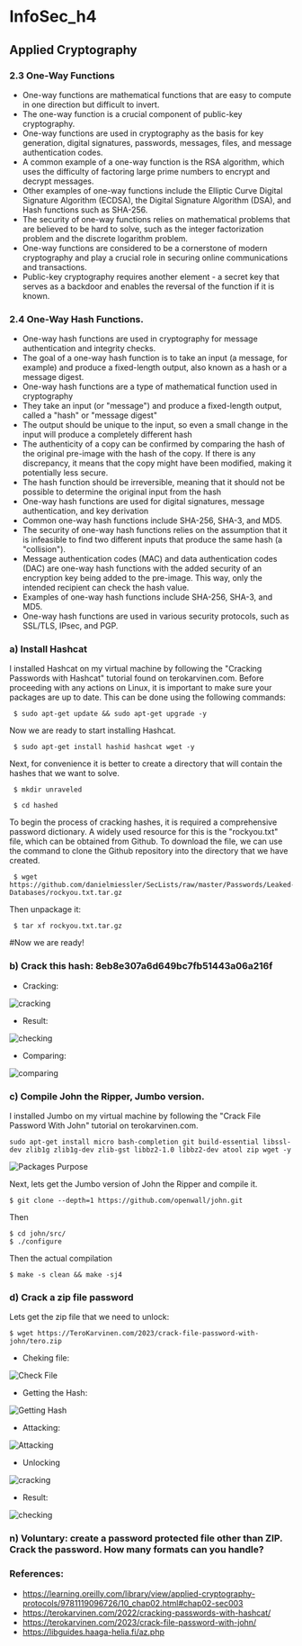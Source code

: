 # InfoSec_h4
## Applied Cryptography
### 2.3 One-Way Functions
 
* One-way functions are mathematical functions that are easy to compute in one direction but difficult to invert.
* The one-way function is a crucial component of public-key cryptography.
* One-way functions are used in cryptography as the basis for key generation, digital signatures, passwords, messages, files, and message authentication codes. 
* A common example of a one-way function is the RSA algorithm, which uses the difficulty of factoring large prime numbers to encrypt and decrypt messages.
* Other examples of one-way functions include the Elliptic Curve Digital Signature Algorithm (ECDSA), the Digital Signature Algorithm (DSA), and Hash functions such as SHA-256.
* The security of one-way functions relies on mathematical problems that are believed to be hard to solve, such as the integer factorization problem and the discrete logarithm problem.
* One-way functions are considered to be a cornerstone of modern cryptography and play a crucial role in securing online communications and transactions.
* Public-key cryptography requires another element - a secret key that serves as a backdoor and enables the reversal of the function if it is known.
 
 
### 2.4 One-Way Hash Functions.
 
* One-way hash functions are used in cryptography for message authentication and integrity checks.
* The goal of a one-way hash function is to take an input (a message, for example) and produce a fixed-length output, also known as a hash or a message digest.
* One-way hash functions are a type of mathematical function used in cryptography
* They take an input (or "message") and produce a fixed-length output, called a "hash" or "message digest"
* The output should be unique to the input, so even a small change in the input will produce a completely different hash
* The authenticity of a copy can be confirmed by comparing the hash of the original pre-image with the hash of the copy. If there is any discrepancy, it means that the copy might have been modified, making it potentially less secure.
* The hash function should be irreversible, meaning that it should not be possible to determine the original input from the hash
* One-way hash functions are used for digital signatures, message authentication, and key derivation
* Common one-way hash functions include SHA-256, SHA-3, and MD5.
* The security of one-way hash functions relies on the assumption that it is infeasible to find two different inputs that produce the same hash (a "collision").
* Message authentication codes (MAC) and data authentication codes (DAC) are one-way hash functions with the added security of an encryption key being added to the pre-image. This way, only the intended recipient can check the hash value.
* Examples of one-way hash functions include SHA-256, SHA-3, and MD5.
* One-way hash functions are used in various security protocols, such as SSL/TLS, IPsec, and PGP.
 
 
### a) Install Hashcat
 
I installed Hashcat on my virtual machine by following the "Cracking Passwords with Hashcat" tutorial found on terokarvinen.com. Before proceeding with any actions on Linux, it is important to make sure your packages are up to date. This can be done using the following commands:
 
     $ sudo apt-get update && sudo apt-get upgrade -y
     
Now we are ready to start installing Hashcat. 

     $ sudo apt-get install hashid hashcat wget -y
     
Next, for convenience it is better to create a directory that will contain the hashes that we want to solve.

     $ mkdir unraveled 
     
     $ cd hashed
     
To begin the process of cracking hashes, it is required a comprehensive password dictionary. A widely used resource for this is the "rockyou.txt" file, which can be obtained from Github. To download the file, we can use the command to clone the Github repository into the directory that we have created.

     $ wget https://github.com/danielmiessler/SecLists/raw/master/Passwords/Leaked-Databases/rockyou.txt.tar.gz
     
Then unpackage it: 

     $ tar xf rockyou.txt.tar.gz
     
#Now we are ready!

 
### b) Crack this hash: 8eb8e307a6d649bc7fb51443a06a216f
* Cracking:
 
![cracking](2.JPG)
 
* Result:

![checking](3.JPG) 
 
* Comparing:
 
![comparing](4.JPG)
 
 
### c) Compile John the Ripper, Jumbo version.
 
I installed Jumbo on my virtual machine by following the "Crack File Password With John" tutorial on terokarvinen.com.

    sudo apt-get install micro bash-completion git build-essential libssl-dev zlib1g zlib1g-dev zlib-gst libbz2-1.0 libbz2-dev atool zip wget -y
    
![Packages Purpose](1.JPG)
    
Next, lets get the Jumbo version of John the Ripper and compile it.

    $ git clone --depth=1 https://github.com/openwall/john.git
    
Then 

    $ cd john/src/	
    $ ./configure
 
Then the actual compilation

    $ make -s clean && make -sj4
 
### d) Crack a zip file password

Lets get the zip file that we need to unlock: 

    $ wget https://TeroKarvinen.com/2023/crack-file-password-with-john/tero.zip
 
* Cheking file: 

![Check File](5.JPG)
 
* Getting the Hash:

![Getting Hash](6.JPG) 

* Attacking:

![Attacking](7.JPG)

* Unlocking

![cracking](8.JPG)
 
* Result:

![checking](9.JPG) 
 

### n) Voluntary: create a password protected file other than ZIP. Crack the password. How many formats can you handle?
 
 
 
 
 
### References:
* https://learning.oreilly.com/library/view/applied-cryptography-protocols/9781119096726/10_chap02.html#chap02-sec003
* https://terokarvinen.com/2022/cracking-passwords-with-hashcat/
* https://terokarvinen.com/2023/crack-file-password-with-john/
* https://libguides.haaga-helia.fi/az.php

